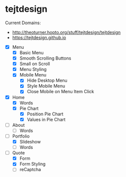 # tejtdesign

Current Domains:
* http://theoturner.hopto.org/stuff/tejtdesign/tejtdesign
* https://tejtdesign.github.io

- [x] Menu
  - [x] Basic Menu
  - [x] Smooth Scrolling Buttons
  - [x] Small on Scroll
  - [x] Menu Styling
  - [x] Mobile Menu
    - [x] Hide Desktop Menu
    - [x] Style Mobile Menu
    - [x] Close Mobile on Menu Item Click
- [x] Home
  - [x] Words
  - [x] Pie Chart
    - [x] Position Pie Chart
    - [x] Values in Pie Chart
- [ ] About
  - [ ] Words
- [ ] Portfolio
  - [x] Slideshow
  - [ ] Words
- [ ] Quote
  - [x] Form
  - [x] Form Styling
  - [ ] reCaptcha
